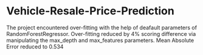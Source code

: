 # Vehicle-Resale-Price-Prediction
The project encountered over-fitting with the help of deafault parameters of RandomForestRegressor.
Over-fitting reduced by 4% scoring difference via manipulating the max_depth and max_features parameters.
Mean Absolute Error reduced to 0.534



